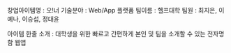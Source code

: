 창업아이템명 : 오!너
기술분야 : Web/App 플랫폼
팀이름 : 헬프대학
팀원 : 최지은, 이예나, 이승섭, 정대윤

아이템 한줄 소개 : 대학생을 위한 빠르고 간편하게 본인 및 팀을 소개할 수 있는 전자명함 웹앱
